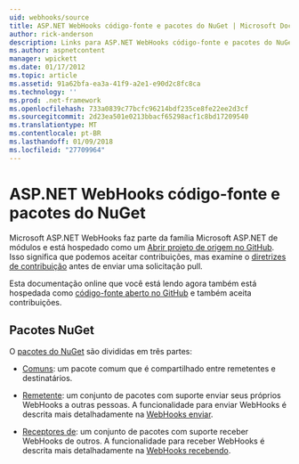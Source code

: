 ```yaml
---
uid: webhooks/source
title: ASP.NET WebHooks código-fonte e pacotes do NuGet | Microsoft Docs
author: rick-anderson
description: Links para ASP.NET WebHooks código-fonte e pacotes do NuGet
ms.author: aspnetcontent
manager: wpickett
ms.date: 01/17/2012
ms.topic: article
ms.assetid: 91a62bfa-ea3a-41f9-a2e1-e90d2c8fc8ca
ms.technology: ''
ms.prod: .net-framework
ms.openlocfilehash: 733a0839c77bcfc96214bdf235ce8fe22ee2d3cf
ms.sourcegitcommit: 2d23ea501e0213bbacf65298acf1c8bd17209540
ms.translationtype: MT
ms.contentlocale: pt-BR
ms.lasthandoff: 01/09/2018
ms.locfileid: "27709964"
---
```

# <a name="aspnet-webhooks-source-code-and-nuget-packages"></a>ASP.NET WebHooks código-fonte e pacotes do NuGet

Microsoft ASP.NET WebHooks faz parte da família Microsoft ASP.NET de módulos e está hospedado como um [Abrir projeto de origem no GitHub](https://github.com/aspnet/WebHooks). Isso significa que podemos aceitar contribuições, mas examine o [diretrizes de contribuição](https://github.com/aspnet/Home/blob/master/CONTRIBUTING.md) antes de enviar uma solicitação pull.

Esta documentação online que você está lendo agora também está hospedada como [código-fonte aberto no GitHub](http://docs.asp.net/en/latest/contribute/style-guide.html#style-guide) e também aceita contribuições.

## <a name="nuget-packages"></a>Pacotes NuGet

O [pacotes do NuGet](https://nuget.org/packages?q=Microsoft.AspNet.WebHooks) são divididas em três partes:

* [Comuns](https://www.nuget.org/packages?q=Microsoft.AspNet.WebHooks.Common): um pacote comum que é compartilhado entre remetentes e destinatários.

* [Remetente](https://www.nuget.org/packages?q=Microsoft.AspNet.WebHooks.Custom): um conjunto de pacotes com suporte enviar seus próprios WebHooks a outras pessoas. A funcionalidade para enviar WebHooks é descrita mais detalhadamente na [WebHooks enviar](sending/index.md).

* [Receptores de](https://www.nuget.org/packages?q=Microsoft.AspNet.WebHooks.Receivers): um conjunto de pacotes com suporte receber WebHooks de outros. A funcionalidade para receber WebHooks é descrita mais detalhadamente na [WebHooks recebendo](receiving/index.md).
